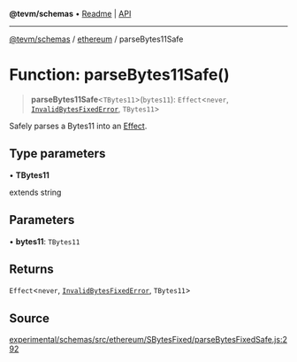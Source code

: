 **@tevm/schemas** • [Readme](../../README.md) \| [API](../../modules.md)

***

[@tevm/schemas](../../README.md) / [ethereum](../README.md) / parseBytes11Safe

# Function: parseBytes11Safe()

> **parseBytes11Safe**\<`TBytes11`\>(`bytes11`): `Effect`\<`never`, [`InvalidBytesFixedError`](../classes/InvalidBytesFixedError.md), `TBytes11`\>

Safely parses a Bytes11 into an [Effect](https://www.effect.website/docs/essentials/effect-type).

## Type parameters

• **TBytes11**

extends string

## Parameters

• **bytes11**: `TBytes11`

## Returns

`Effect`\<`never`, [`InvalidBytesFixedError`](../classes/InvalidBytesFixedError.md), `TBytes11`\>

## Source

[experimental/schemas/src/ethereum/SBytesFixed/parseBytesFixedSafe.js:292](https://github.com/evmts/tevm-monorepo/blob/main/experimental/schemas/src/ethereum/SBytesFixed/parseBytesFixedSafe.js#L292)
